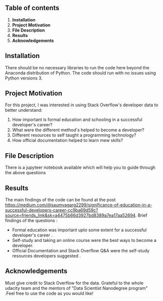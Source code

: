 ## Table of contents

  1. **Installation**
  2. **Project Motivation**
  3. **File Description**
  4. **Results**
  5. **Acknowledgements**
  
## Installation
There should be no necessary libraries to run the code here beyond the Anaconda distribution of Python. The code should run with no issues using Python versions 3.

## Project Motivation
For this project, I was interested in using Stack Overflow's developer data to better understand:

  1. How important is formal education and schooling in a successful developer's career?
  2. What were the different method's helped to become a developer?
  3. Different resources to self taught a programming technology?
  4. How official documentation helped to learn mew skills?
  
## File Description
   There is a jupyteer notebook available which will help you to guide through the above questions 
   
## Results 
The main findings of the code can be found at the post https://medium.com/@saumyagarg2299/significance-of-education-in-a-successful-developers-career-cc9ba69d59c?source=friends_link&sk=a4475b66d3927bd8389a7ea17aa52694.
              Brief findings of the questions :
  - Formal education was important upto some extent for a successful developer's career .
  - Self-study and taking an online course were the best ways to become a developer.
  - Official Documentation and Stack Overflow Q&A were the self-study resources developers suggested . 

## Acknowledgements
Must give credit to Stack Overflow for the data. Grateful to the whole udacity team and the mentors of "Data Scientist Nanodegree program" .Feel free to use the code as you would like!
